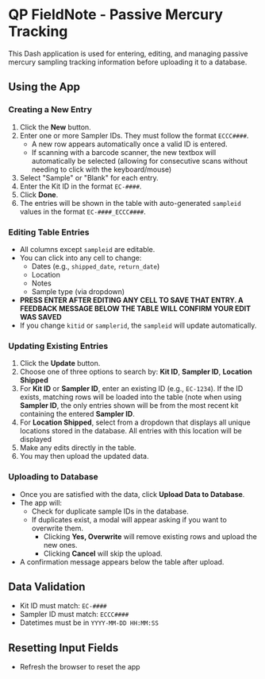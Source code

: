 # QP FieldNote - Passive Mercury Tracking

This Dash application is used for entering, editing, and managing passive mercury sampling tracking information before uploading it to a database.


## Using the App

### Creating a New Entry

1. Click the **New** button.
2. Enter one or more Sampler IDs. They must follow the format `ECCC####`.
   - A new row appears automatically once a valid ID is entered.
   - If scanning with a barcode scanner, the new textbox will automatically be selected (allowing for consecutive scans without needing to click with the keyboard/mouse)
3. Select "Sample" or "Blank" for each entry.
4. Enter the Kit ID in the format `EC-####`.
5. Click **Done**.
6. The entries will be shown in the table with auto-generated `sampleid` values in the format `EC-####_ECCC####`.

### Editing Table Entries

- All columns except `sampleid` are editable.
- You can click into any cell to change:
  - Dates (e.g., `shipped_date`, `return_date`)
  - Location
  - Notes
  - Sample type (via dropdown)
- **PRESS ENTER AFTER EDITING ANY CELL TO SAVE THAT ENTRY. A FEEDBACK MESSAGE BELOW THE TABLE WILL CONFIRM YOUR EDIT WAS SAVED**
- If you change `kitid` or `samplerid`, the `sampleid` will update automatically.

### Updating Existing Entries

1. Click the **Update** button.
2. Choose one of three options to search by: **Kit ID**, **Sampler ID**, **Location Shipped**
3. For **Kit ID** or **Sampler ID**, enter an existing ID (e.g., `EC-1234`). If the ID exists, matching rows will be loaded into the table (note when using **Sampler ID**, the only entries shown will be from the most recent kit containing the entered **Sampler ID**.
4. For **Location Shipped**, select from a dropdown that displays all unique locations stored in the database. All entries with this location will be displayed
5. Make any edits directly in the table.
6. You may then upload the updated data.

### Uploading to Database

- Once you are satisfied with the data, click **Upload Data to Database**.
- The app will:
  - Check for duplicate sample IDs in the database.
  - If duplicates exist, a modal will appear asking if you want to overwrite them.
    - Clicking **Yes, Overwrite** will remove existing rows and upload the new ones.
    - Clicking **Cancel** will skip the upload.
- A confirmation message appears below the table after upload.

## Data Validation

- Kit ID must match: `EC-####`
- Sampler ID must match: `ECCC####`
- Datetimes must be in `YYYY-MM-DD HH:MM:SS`

## Resetting Input Fields

- Refresh the browser to reset the app
